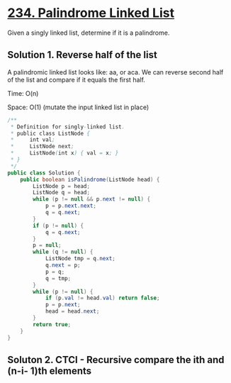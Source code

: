 # [234. Palindrome Linked List](https://leetcode.com/problems/palindrome-linked-list/)

Given a singly linked list, determine if it is a palindrome.

## Solution 1. Reverse half of the list

A palindromic linked list looks like: aa, or aca.
We can reverse second half of the list and compare if it equals the first half.

Time: O(n)

Space: O(1) (mutate the input linked list in place)

```java
/**
 * Definition for singly-linked list.
 * public class ListNode {
 *     int val;
 *     ListNode next;
 *     ListNode(int x) { val = x; }
 * }
 */
public class Solution {
    public boolean isPalindrome(ListNode head) {
		ListNode p = head;
		ListNode q = head;
		while (p != null && p.next != null) {
			p = p.next.next;
			q = q.next;
		}
		if (p != null) {
			q = q.next;
		}
		p = null;
		while (q != null) {
			ListNode tmp = q.next;
			q.next = p;
			p = q;
			q = tmp;
		}
		while (p != null) {
			if (p.val != head.val) return false;
			p = p.next;
			head = head.next;
		}
		return true;
    }
}
```

## Soluton 2. CTCI - Recursive compare the ith and (n-i- 1)th elements
